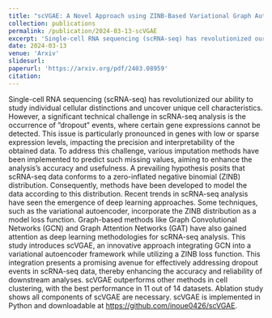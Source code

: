 ```yaml
---
title: "scVGAE: A Novel Approach using ZINB-Based Variational Graph Autoencoder for Single-Cell RNA-Seq Imputation"
collection: publications
permalink: /publication/2024-03-13-scVGAE
excerpt: 'Single-cell RNA sequencing (scRNA-seq) has revolutionized our ability to study individual cellular distinctions and uncover unique cell characteristics. However, a significant technical challenge in scRNA-seq analysis is the occurrence of ”dropout” events, where certain gene expressions cannot be detected. This issue is particularly pronounced in genes with low or sparse expression levels, impacting the precision and interpretability of the obtained data. To address this challenge, various imputation methods have been implemented to predict such missing values, aiming to enhance the analysis’s accuracy and usefulness. A prevailing hypothesis posits that scRNA-seq data conforms to a zero-inflated negative binomial (ZINB) distribution. Consequently, methods have been developed to model the data according to this distribution. Recent trends in scRNA-seq analysis have seen the emergence of deep learning approaches. Some techniques, such as the variational autoencoder, incorporate the ZINB distribution as a model loss function. Graph-based methods like Graph Convolutional Networks (GCN) and Graph Attention Networks (GAT) have also gained attention as deep learning methodologies for scRNA-seq analysis. This study introduces scVGAE, an innovative approach integrating GCN into a variational autoencoder framework while utilizing a ZINB loss function. This integration presents a promising avenue for effectively addressing dropout events in scRNA-seq data, thereby enhancing the accuracy and reliability of downstream analyses. scVGAE outperforms other methods in cell clustering, with the best performance in 11 out of 14 datasets. Ablation study shows all components of scVGAE are necessary. scVGAE is implemented in Python and downloadable at https://github.com/inoue0426/scVGAE.'
date: 2024-03-13
venue: 'Arxiv'
slidesurl: 
paperurl: 'https://arxiv.org/pdf/2403.08959'
citation: 
---
```


Single-cell RNA sequencing (scRNA-seq) has revolutionized our ability to study individual cellular distinctions and uncover unique cell characteristics. However, a significant technical challenge in scRNA-seq analysis is the occurrence of ”dropout” events, where certain gene expressions cannot be detected. This issue is particularly pronounced in genes with low or sparse expression levels, impacting the precision and interpretability of the obtained data. To address this challenge, various imputation methods have been implemented to predict such missing values, aiming to enhance the analysis’s accuracy and usefulness. A prevailing hypothesis posits that scRNA-seq data conforms to a zero-inflated negative binomial (ZINB) distribution. Consequently, methods have been developed to model the data according to this distribution. Recent trends in scRNA-seq analysis have seen the emergence of deep learning approaches. Some techniques, such as the variational autoencoder, incorporate the ZINB distribution as a model loss function. Graph-based methods like Graph Convolutional Networks (GCN) and Graph Attention Networks (GAT) have also gained attention as deep learning methodologies for scRNA-seq analysis. This study introduces scVGAE, an innovative approach integrating GCN into a variational autoencoder framework while utilizing a ZINB loss function. This integration presents a promising avenue for effectively addressing dropout events in scRNA-seq data, thereby enhancing the accuracy and reliability of downstream analyses. scVGAE outperforms other methods in cell clustering, with the best performance in 11 out of 14 datasets. Ablation study shows all components of scVGAE are necessary. scVGAE is implemented in Python and downloadable at https://github.com/inoue0426/scVGAE.